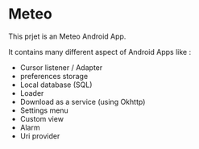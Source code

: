 # Meteo

This prjet is an Meteo Android App.

It contains many different aspect of Android Apps like : 
 - Cursor listener / Adapter
 - preferences storage
 - Local database (SQL)
 - Loader
 - Download as a service (using Okhttp)
 - Settings menu
 - Custom view
 - Alarm
 - Uri provider
 
